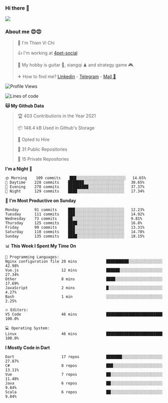 ### Hi there 👋
![](https://media1.tenor.com/images/9aa4aee77151757a310fcdb4b8fd2a0a/tenor.gif?itemid=12671405)

### About me 😍😍

> 🙎 I'm Thien Vi Chi
> 
> 👍 I'm working at [4pet-social](https://github.com/4pet-social)
>
> 🥞 My hobby is guitar 🎸, xiangqi ♟ and strategy game 🎮.
> 
> ✈ How to find me? [Linkedin](https://www.linkedin.com/in/tvc12/) - [Telegram](https://t.me/yeutham212) - [Mail 📧](mailto:meomeocf98@gmail.com)
> 

<!--START_SECTION:waka-->
![Profile Views](http://img.shields.io/badge/Profile%20Views-0-blue)

![Lines of code](https://img.shields.io/badge/From%20Hello%20World%20I%27ve%20Written-731567%20lines%20of%20code-blue)

**🐱 My Github Data** 

> 🏆 403 Contributions in the Year 2021
 > 
> 📦 148.4 kB Used in Github's Storage 
 > 
> 💼 Opted to Hire
 > 
> 📜 31 Public Repositories 
 > 
> 🔑 15 Private Repositories  
 > 
**I'm a Night 🦉** 

```text
🌞 Morning    109 commits    ███░░░░░░░░░░░░░░░░░░░░░░   14.65% 
🌆 Daytime    228 commits    ███████░░░░░░░░░░░░░░░░░░   30.65% 
🌃 Evening    278 commits    █████████░░░░░░░░░░░░░░░░   37.37% 
🌙 Night      129 commits    ████░░░░░░░░░░░░░░░░░░░░░   17.34%

```
📅 **I'm Most Productive on Sunday** 

```text
Monday       91 commits     ███░░░░░░░░░░░░░░░░░░░░░░   12.23% 
Tuesday      111 commits    ███░░░░░░░░░░░░░░░░░░░░░░   14.92% 
Wednesday    73 commits     ██░░░░░░░░░░░░░░░░░░░░░░░   9.81% 
Thursday     125 commits    ████░░░░░░░░░░░░░░░░░░░░░   16.8% 
Friday       99 commits     ███░░░░░░░░░░░░░░░░░░░░░░   13.31% 
Saturday     110 commits    ███░░░░░░░░░░░░░░░░░░░░░░   14.78% 
Sunday       135 commits    ████░░░░░░░░░░░░░░░░░░░░░   18.15%

```


📊 **This Week I Spent My Time On** 

```text
💬 Programming Languages: 
Nginx configuration file 20 mins             ██████████░░░░░░░░░░░░░░░   42.98% 
Vue.js                   12 mins             ██████░░░░░░░░░░░░░░░░░░░   27.34% 
Other                    8 mins              ████░░░░░░░░░░░░░░░░░░░░░   17.69% 
JavaScript               2 mins              █░░░░░░░░░░░░░░░░░░░░░░░░   4.27% 
Bash                     1 min               ░░░░░░░░░░░░░░░░░░░░░░░░░   2.25%

🔥 Editors: 
VS Code                  46 mins             █████████████████████████   100.0%

💻 Operating System: 
Linux                    46 mins             █████████████████████████   100.0%

```

**I Mostly Code in Dart** 

```text
Dart                     17 repos            ███████░░░░░░░░░░░░░░░░░░   27.87% 
C#                       8 repos             ███░░░░░░░░░░░░░░░░░░░░░░   13.11% 
Vue                      7 repos             ██░░░░░░░░░░░░░░░░░░░░░░░   11.48% 
Java                     6 repos             ██░░░░░░░░░░░░░░░░░░░░░░░   9.84% 
Scala                    6 repos             ██░░░░░░░░░░░░░░░░░░░░░░░   9.84%

```



<!--END_SECTION:waka-->